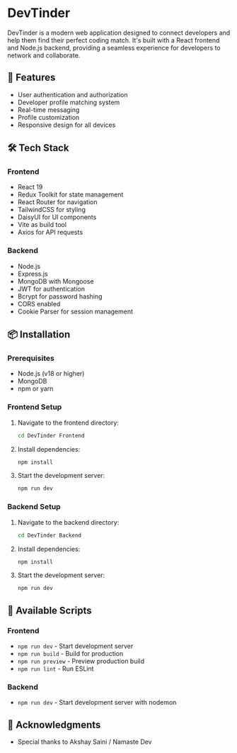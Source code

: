 # DevTinder

DevTinder is a modern web application designed to connect developers and help them find their perfect coding match. It's built with a React frontend and Node.js backend, providing a seamless experience for developers to network and collaborate.

## 🚀 Features

- User authentication and authorization
- Developer profile matching system
- Real-time messaging
- Profile customization
- Responsive design for all devices

## 🛠️ Tech Stack

### Frontend
- React 19
- Redux Toolkit for state management
- React Router for navigation
- TailwindCSS for styling
- DaisyUI for UI components
- Vite as build tool
- Axios for API requests

### Backend
- Node.js
- Express.js
- MongoDB with Mongoose
- JWT for authentication
- Bcrypt for password hashing
- CORS enabled
- Cookie Parser for session management

## 📦 Installation

### Prerequisites
- Node.js (v18 or higher)
- MongoDB
- npm or yarn

### Frontend Setup
1. Navigate to the frontend directory:
   ```bash
   cd DevTinder Frontend
   ```

2. Install dependencies:
   ```bash
   npm install
   ```

3. Start the development server:
   ```bash
   npm run dev
   ```

### Backend Setup
1. Navigate to the backend directory:
   ```bash
   cd DevTinder Backend
   ```

2. Install dependencies:
   ```bash
   npm install
   ```

3. Start the development server:
   ```bash
   npm run dev
   ```


## 🚀 Available Scripts

### Frontend
- `npm run dev` - Start development server
- `npm run build` - Build for production
- `npm run preview` - Preview production build
- `npm run lint` - Run ESLint

### Backend
- `npm run dev` - Start development server with nodemon

## 🙏 Acknowledgments

- Special thanks to Akshay Saini / Namaste Dev